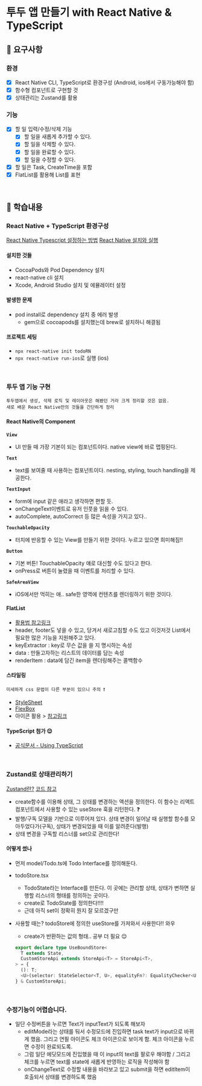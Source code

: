 # 투두 앱 만들기 with React Native & TypeScript

## 🎯 요구사항

### 환경

- [x] React Native CLI, TypeScript로 환경구성 (Android, ios에서 구동가능해야 함)
- [x] 함수형 컴포넌트로 구현할 것
- [x] 상태관리는 Zustand를 활용

### 기능

- [x] 할 일 입력/수정/삭제 기능
  - [x] 할 일을 새롭게 추가할 수 있다.
  - [x] 할 일을 삭제할 수 있다.
  - [x] 할 일을 완료할 수 있다.
  - [x] 할 일을 수정할 수 있다.
- [x] 할 일은 Task, CreateTime을 포함
- [x] FlatList를 활용해 List를 표현

<br />

## 🏁 학습내용

### React Native + TypeScript 환경구성

[React Native Typescript 설정하는 방법](https://ithub.tistory.com/234)
[React Native 설치와 실행](https://yuddomack.tistory.com/entry/1React-Native-%EC%84%A4%EC%B9%98%EC%99%80-%EC%8B%A4%ED%96%89hello-world)

#### 설치한 것들

- CocoaPods와 Pod Dependency 설치
- react-native cli 설치
- Xcode, Android Studio 설치 및 에뮬레이터 설정

#### 발생한 문제

- pod install로 dependency 설치 중 에러 발생
  - gem으로 cocoapods를 설치했는데 brew로 설치하니 해결됨

#### 프로젝트 세팅

- `npx react-native init todoRN`
- `npx react-native run-ios`로 실행 (ios)

<br />

### 투두 앱 기능 구현

```
투두앱에서 생성, 삭제 로직 및 레이아웃은 해봤던 거라 크게 정리할 것은 없음.
새로 배운 React Native만의 것들을 간단하게 정리
```

#### React Native의 Component

**`View`**

- UI 만들 때 가장 기본이 되는 컴포넌트이다. native view에 바로 맵핑된다.

**`Text`**

- text를 보여줄 때 사용하는 컴포넌트이다. nesting, styling, touch handling을 제공한다.

**`TextInput`**

- form에 input 같은 애라고 생각하면 편할 듯.
- onChangeText이벤트로 유저 인풋을 읽을 수 있다.
- autoComplete, autoCorrect 등 많은 속성을 가지고 있다..

**`TouchableOpacity`**

- 터치에 반응할 수 있는 View를 만들기 위한 것이다. 누르고 있으면 희미해짐!!

**`Button`**

- 기본 버튼! TouchableOpacity 얘로 대신할 수도 있다고 한다.
- onPress로 버튼이 눌렸을 때 이벤트를 처리할 수 있다.

**`SafeAreaView`**

- iOS에서만 먹히는 애.. safe한 영역에 컨텐츠를 렌더링하기 위한 것이다.

#### FlatList

- [활용법 참고링크](https://dev.to/reenydavidson/building-a-to-do-list-with-react-native-and-styled-components-2148)
- header, footer도 넣을 수 있고, 당겨서 새로고침할 수도 있고 이것저것 List에서 필요한 많은 기능을 지원해주고 있다.
- keyExtractor : key로 무슨 값을 쓸 지 명시하는 속성
- data : 만들고자하는 리스트의 데이터를 담는 속성
- renderItem : data에 담긴 item을 렌더링해주는 콜백함수

#### 스타일링

```
미세하게 css 문법이 다른 부분이 있으니 주의 ❗️
```

- [StyleSheet](https://reactnative.dev/docs/stylesheet)
- [FlexBox](https://reactnative.dev/docs/flexbox)
- 아이콘 활용 > [참고링크](https://oblador.github.io/react-native-vector-icons/)

#### TypeScript 첨가 😌

- [공식문서 - Using TypeScript](https://reactnative.dev/docs/typescript)

<br>

### Zustand로 상태관리하기

[Zustand란?](<[https://ui.toast.com/weekly-pick/ko_20210812](https://ui.toast.com/weekly-pick/ko_20210812)>)
[코드 참고](https://javascript.plainenglish.io/using-zustand-and-typescript-to-make-a-to-do-list-in-react-fe4a41e76748)

- create함수를 이용해 상태, 그 상태를 변경하는 액션을 정의한다. 이 함수는 리액트 컴포넌트에서 사용할 수 있는 useStore 훅을 리턴한다. ❓
- 발행/구독 모델을 기반으로 이루어져 있다. 상태 변경이 일어날 때 실행할 함수를 모아두었다가(구독), 상태가 변경되었을 때 이를 알려준다(발행)
- 상태 변경을 구독할 리스너를 set으로 관리한다!

#### 어떻게 썼나

- 먼저 model/Todo.ts에 Todo Interface를 정의해둔다.
- todoStore.tsx
  - TodoState라는 Interface를 만든다. 이 곳에는 관리할 상태, 상태가 변하면 실행할 리스너의 형태를 정의하는 곳이다.
  - create로 TodoState를 정의한다!!!!
  - 근데 아직 set이 정확히 뭔지 잘 모르겠구만
- 사용할 때는? todoStore에 정의한 useStore를 가져와서 사용한다!! 와우

  - create가 반환하는 값의 형태.. 공부 더 필요 😌

  ```ts
  export declare type UseBoundStore<
    T extends State,
    CustomStoreApi extends StoreApi<T> = StoreApi<T>,
  > = {
    (): T;
    <U>(selector: StateSelector<T, U>, equalityFn?: EqualityChecker<U>): U;
  } & CustomStoreApi;
  ```

  <br>

### 수정기능이 어렵습니다.

- 일단 수정버튼을 누르면 Text가 inputText가 되도록 해보자
  - editMode라는 상태를 둬서 수정모드에 진입하면 task text가 input으로 바뀌게 했음. 그리고 연필 아이콘도 체크 아이콘으로 보이게 함. 체크 아이콘을 누르면 수정이 완료되도록.
  - 그럼 일단 에딧모드에 진입했을 때 이 input의 text를 팔로우 해야함 / 그리고 체크를 누르면 text를 state에 새롭게 반영하는 로직을 작성해야 함
  - onChangeText로 수정할 내용을 바라보고 있고 submit을 하면 editItem이 호출되서 상태를 변경하도록 했음
